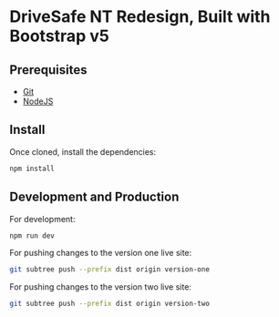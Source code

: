 # DriveSafe NT Redesign, Built with Bootstrap v5

## Prerequisites ##

* [Git](https://git-scm.com/downloads)
* [NodeJS](https://nodejs.org/en/download/)

## Install ##

Once cloned, install the dependencies:

```bash
npm install
```

## Development and Production ##

For development:

```bash
npm run dev
```

For pushing changes to the version one live site:

```bash
git subtree push --prefix dist origin version-one
```

For pushing changes to the version two live site:

```bash
git subtree push --prefix dist origin version-two
```